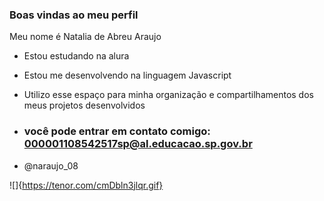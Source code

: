 ### Boas vindas ao meu perfil 

Meu nome é Natalia de Abreu Araujo

- Estou estudando na alura
- Estou me desenvolvendo na linguagem Javascript
- Utilizo esse espaço para minha organização e compartilhamentos dos meus projetos desenvolvidos

- ### você pode entrar em contato comigo: 000001108542517sp@al.educacao.sp.gov.br

- @naraujo_08

![]{https://tenor.com/cmDbln3jlqr.gif}

